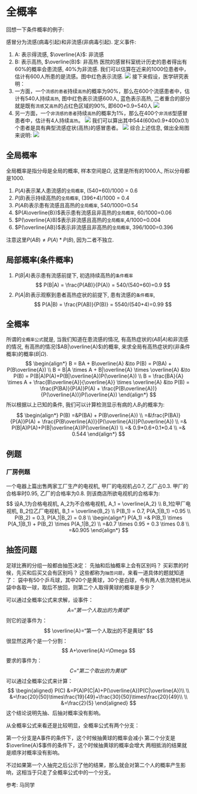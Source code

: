 # 全概率

回想一下条件概率的例子:

感冒分为流感(病毒引起)和非流感(非病毒引起). 
定义事件:
1. A: 表示得流感, $\overline{A}$: 非流感
2. B: 表示高热, $\overline{B}$: 非高热
医院的感冒科室统计历史的患者得出有60%的概率会患流感, 40%为非流感. 我们可以估算在近来的1000位患者中，估计有600人所患的是流感。图中红色表示流感.
![](./全概率/100.png)
接下来假设，医学研究表明：
1. 一方面，一个`流感的患者`持续`高热`的概率为90%，那么在600个流感患者中，估计有540人持续`高热`, 图中红色表示流感600人, 蓝色表示高热, 二者重合的部分就是既有`流感`又`高热`的占红色区域的90%, 即600*0.9=540人
![](./全概率/200.png)
2. 另一方面，一个`非流感的患者`持续`高热`的概率为1%，那么在400个`非流感`型感冒患者中，估计有4人持续`高热`。
![](./全概率/300.png)
我们可以算出其中544(600x0.9+400x0.1)个患者是具有典型流感症状(高热)的感冒患者。
![](./全概率/400.png)
综合上述信息, 做出全局图来说明:
![](./全概率/600.png)

## 全局概率
全局概率是指分母是全局的概率, 样本空间是$\Omega$, 这里是所有的1000人, 所以分母都是1000.
1. $P(A)$表示某人患流感的`全局概率`, (540+60)/1000 = 0.6
2. $P(B)$表示持续高热的`全局概率`, (396+4)/1000 = 0.4
3. $P(AB)$表示患有流感且高热的`全局概率`, 540/1000=0.54
8. $P(A\overline{B})$表示患有流感且非高热的`全局概率`, 60/1000=0.06
9. $P(\overline{A}B)$表示非流感且高热的`全局概率`,4/1000=0.004
10. $P(\overline{AB})$表示非流感且非高热的`全局概率`, 396/1000=0.396

注意这里$P(AB) \neq P(A)*P(B)$, 因为二者不独立.
## 局部概率(条件概率)
1. $P(B|A)$表示患有流感前提下, 初选持续高热的`条件概率`
$$
P(B|A) = \frac{P(AB)}{P(A)} = 540/(540+60)=0.9
$$
1. $P(A|B)$表示观察到患者高热症状的前提下, 患有流感的`条件概率`, 
$$
P(A|B) = \frac{P(AB)}{P(B)} = 5540/(540+4)=0.99
$$


## 全概率
所谓的`全概率公式`就是, 当我们知道在患流感的情况, 有高热症状的($AB|A$)和非流感的情况, 有高热的情况($AB|\overline{A}$)的概率, 来求全局有高热症状的(非条件概率)的概率($B|\Omega$).
$$
\begin{align*}
B = BA + B\overline{A} &\to P(B) = P(BA) + P(B\overline{A})  \\
B = B|A \times A + B|\overline{A} \times \overline{A} &\to P(B) = P(B|A)P(A)+P(B|\overline{A})P(\overline{A})  \\
B = \frac{BA}{A} \times A  +   \frac{B\overline{A}}{\overline{A}} \times \overline{A} &\to P(B) = \frac{P(BA)}{P(A)}P(A) + \frac{P(B\overline{A})}{P(\overline{A})}P(\overline{A}) 
\end{align*}
$$
所以根据以上已知的条件, 我们可以计算检测显示有病的人$B_1$的概率为:
$$
\begin{align*}
    P(B) =&P(BA) + P(B\overline{A})  \\
    =&\frac{P(BA)}{P(A)}P(A) + \frac{P(B\overline{A})}{P(\overline{A})}P(\overline{A})  \\
    =& P(B|A)P(A)+P(B|\overline{A})P(\overline{A})  \\
    =& 0.9*0.6+0.1*0.4  \\
    =& 0.544
\end{align*}
$$


## 例题
### 厂房例题
一个电器上篇出售两家工厂生产的电视机, 甲厂的电视机占0.7, 乙厂占0.3. 甲厂的合格率时0.95, 乙厂的合格率为0.8. 则该商店所欲电视机的合格率为:
$$
设A_1为合格电视机, A_2为不合格电视机, A_1 = \overline{A_2} \\
B_1位甲厂电视机, B_2位乙厂电视机, B_1 = \overline{B_2} \\
P(B_1) = 0.7, P(A_1|B_1) =0.95 \\
P(B_2) = 0.3, P(A_1|B_2) = 0.8 \\
\begin{align*}
P(A_1) =& P(B_1) \times P(A_1|B_1) + P(B_2) \times P(A_1|B_2) \\
=&0.7 \times 0.95 + 0.3 \times 0.8  \\
=&0.905
\end{align*}
$$

## 抽签问题
足球比赛的分组一般都由抽签决定：
先抽和后抽概率上会有区别吗？
买彩票的时候，先买和后买又会有区别吗？
这些都称为`抽签问题`，来看一道具体的题就知道了：
袋中有50个乒乓球，其中20个是黄球，30个是白球，今有两人依次随机地从袋中各取一球，取后不放回，则第二个人取得黄球的概率是多少？

可以通过全概率公式来求解，设事件：
$$
A=“第一个人取出的为黄球”
$$
则它的逆事件为：
$$
\overline{A}=“第一个人取出的不是黄球”
$$
很显然这两个是一个分割：
$$
A+\overline{A}=\Omega
$$
要求的事件为：
$$
C=“第二个取出的为黄球”
$$
可以通过全概率公式来计算：
$$
\begin{aligned}
    P(C)
        &=P(A)P(C|A)+P(\overline{A})P(C|\overline{A})\\
        \\
        &=\frac{20}{50}\times\frac{19}{49}+\frac{30}{50}\times\frac{20}{49}\\
        \\
        &=\frac{2}{5}
\end{aligned}
$$
这个结论说明先抽、后抽对概率没有影响。

从全概率公式来看还是比较明显，全概率公式有两个分支：

第一个分支是A事件的条件下，这个时候抽黄球的概率会减小
第二个分支是$\overline{A}$事件的条件下，这个时候抽黄球的概率会增大
两相抵消的结果就是顺序对概率没有影响。

不过如果第一个人抽完之后公示了他的结果，那么就会对第二个人的概率产生影响，这相当于只走了全概率公式中的一个分支。

参考:
马同学